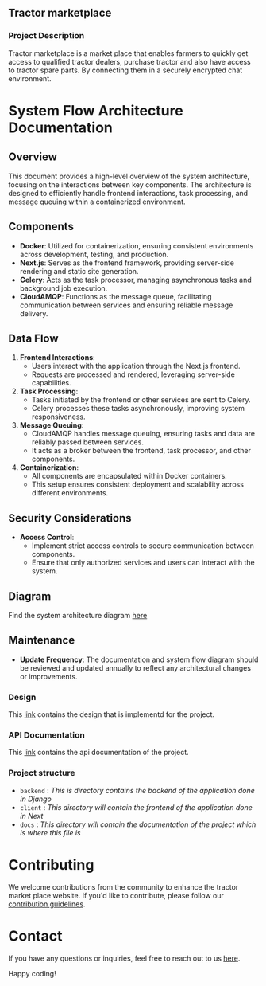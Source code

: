 ## Tractor marketplace

### Project Description

Tractor marketplace is a market place that enables farmers to quickly get access to qualified tractor dealers, purchase tractor and also have access to tractor spare parts. By connecting them in a securely encrypted chat environment. 

# System Flow Architecture Documentation
## Overview
This document provides a high-level overview of the system architecture, focusing on the interactions between key components. The architecture is designed to efficiently handle frontend interactions, task processing, and message queuing within a containerized environment.

## Components
- **Docker**: Utilized for containerization, ensuring consistent environments across development, testing, and production.
- **Next.js**: Serves as the frontend framework, providing server-side rendering and static site generation.
- **Celery**: Acts as the task processor, managing asynchronous tasks and background job execution.
- **CloudAMQP**: Functions as the message queue, facilitating communication between services and ensuring reliable message delivery.
## Data Flow
1. **Frontend Interactions**: 
    - Users interact with the application through the Next.js frontend.
    - Requests are processed and rendered, leveraging server-side capabilities.
2. **Task Processing**:
    - Tasks initiated by the frontend or other services are sent to Celery.
    - Celery processes these tasks asynchronously, improving system responsiveness.
3. **Message Queuing**:
    - CloudAMQP handles message queuing, ensuring tasks and data are reliably passed between services.
    - It acts as a broker between the frontend, task processor, and other components.
4. **Containerization**:
    - All components are encapsulated within Docker containers.
    - This setup ensures consistent deployment and scalability across different environments.
## Security Considerations
- **Access Control**: 
    - Implement strict access controls to secure communication between components.
    - Ensure that only authorized services and users can interact with the system.
## Diagram
Find the system architecture diagram [here](./assets/system_architecture_flow.png)

## Maintenance
- **Update Frequency**: The documentation and system flow diagram should be reviewed and updated annually to reflect any architectural changes or improvements.

### Design

This [link](https://www.figma.com/design/5Bw1JsZGxde3yXnFm2wJ6X/Kremlin-Hackathon-Design?node-id=0-1&node-type=canvas&t=nfeRpbfGqGdWLOpG-0) contains the design that is implementd for the project.


### API Documentation

This [link](https://kremlin.share-hub.co/swagger/) contains the api documentation of the project. 

### Project structure

- `backend` : *This is directory contains the backend of the application done in Django*
 - `client` : *This directory will contain the frontend of the application done in Next*
 - `docs` : *This directory will contain the documentation of the project which is where this file is*


# Contributing

We welcome contributions from the community to enhance the tractor market place website. If you'd like to contribute, please follow our [contribution guidelines](contributing.md).

# Contact
If you have any questions or inquiries, feel free to reach out to us [here]().

Happy coding!
